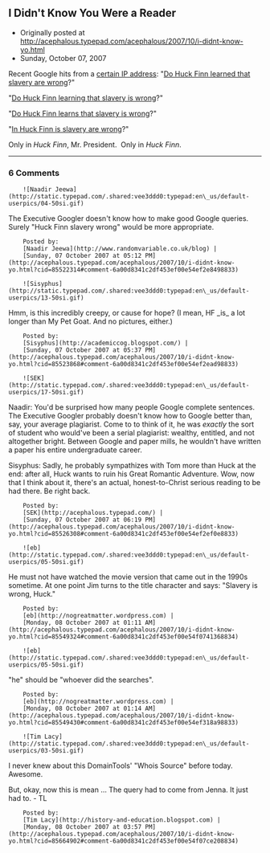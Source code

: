 ## I Didn't Know You Were a Reader

 * Originally posted at http://acephalous.typepad.com/acephalous/2007/10/i-didnt-know-yo.html
 * Sunday, October 07, 2007



Recent Google hits from a [certain IP address](http://whois.domaintools.com/198.137.241.211):
"[Do Huck Finn learned that slavery are wrong](http://www.google.com/search?q=do%!B(MISSING)huck%!B(MISSING)finn%!B(MISSING)learned%!B(MISSING)that%!B(MISSING)slavery%!B(MISSING)are%!B(MISSING)wrong)?"

"[Do Huck Finn learning that slavery is wrong](http://www.google.com/search?q=do%!B(MISSING)huck%!B(MISSING)finn%!B(MISSING)learning%!B(MISSING)that%!B(MISSING)slavery%!B(MISSING)are%!B(MISSING)wrong)?"

"[Do Huck Finn learns that slavery is wrong](http://www.google.com/search?q=do%!B(MISSING)huck%!B(MISSING)finn%!B(MISSING)learns%!B(MISSING)that%!B(MISSING)slavery%!B(MISSING)are%!B(MISSING)wrong)?"

"[In Huck Finn is slavery are wrong](http://www.google.com/search?q=huck%!B(MISSING)finn%!B(MISSING)is%!B(MISSING)slavery%!B(MISSING)are%!B(MISSING)wrong)?"

Only in _Huck Finn_, Mr. President.  Only in _Huck Finn_.

		

* * *

### 6 Comments 

		

                
[]()

	

		![Naadir Jeewa](http://static.typepad.com/.shared:vee3ddd0:typepad:en\_us/default-userpics/04-50si.gif)
	

	

		

The Executive Googler doesn't know how to make good Google queries. Surely "Huck Finn slavery wrong" would be more appropriate.

	

		Posted by:
		[Naadir Jeewa](http://www.randomvariable.co.uk/blog) |
		[Sunday, 07 October 2007 at 05:12 PM](http://acephalous.typepad.com/acephalous/2007/10/i-didnt-know-yo.html?cid=85522314#comment-6a00d8341c2df453ef00e54ef2e8498833)

[]()

	

		![Sisyphus](http://static.typepad.com/.shared:vee3ddd0:typepad:en\_us/default-userpics/13-50si.gif)
	

	

		

Hmm, is this incredibly creepy, or cause for hope? (I mean, HF \_is\_ a lot longer than My Pet Goat. And no pictures, either.) 

	

		Posted by:
		[Sisyphus](http://academiccog.blogspot.com/) |
		[Sunday, 07 October 2007 at 05:37 PM](http://acephalous.typepad.com/acephalous/2007/10/i-didnt-know-yo.html?cid=85523868#comment-6a00d8341c2df453ef00e54ef2ead98833)

[]()

	

		![SEK](http://static.typepad.com/.shared:vee3ddd0:typepad:en\_us/default-userpics/17-50si.gif)
	

	

		

Naadir: You'd be surprised how many people Google complete sentences.  The Executive Googler probably doesn't know how to Google better than, say, your average plagiarist.  Come to to think of it, he was _exactly_ the sort of student who would've been a serial plagiarist: wealthy, entitled, and not altogether bright.  Between Google and paper mills, he wouldn't have written a paper his entire undergraduate career.

Sisyphus: Sadly, he probably sympathizes with Tom more than Huck at the end: after all, Huck wants to ruin his Great Romantic Adventure.  Wow, now that I think about it, there's an actual, honest-to-Christ serious reading to be had there.  Be right back.

	

		Posted by:
		[SEK](http://acephalous.typepad.com/) |
		[Sunday, 07 October 2007 at 06:19 PM](http://acephalous.typepad.com/acephalous/2007/10/i-didnt-know-yo.html?cid=85526308#comment-6a00d8341c2df453ef00e54ef2ef0e8833)

[]()

	

		![eb](http://static.typepad.com/.shared:vee3ddd0:typepad:en\_us/default-userpics/05-50si.gif)
	

	

		

He must not have watched the movie version that came out in the 1990s sometime. At one point Jim turns to the title character and says: "Slavery is wrong, Huck." 

	

		Posted by:
		[eb](http://nogreatmatter.wordpress.com) |
		[Monday, 08 October 2007 at 01:11 AM](http://acephalous.typepad.com/acephalous/2007/10/i-didnt-know-yo.html?cid=85549324#comment-6a00d8341c2df453ef00e54f0741368834)

[]()

	

		![eb](http://static.typepad.com/.shared:vee3ddd0:typepad:en\_us/default-userpics/05-50si.gif)
	

	

		

"he" should be "whoever did the searches". 

	

		Posted by:
		[eb](http://nogreatmatter.wordpress.com) |
		[Monday, 08 October 2007 at 01:14 AM](http://acephalous.typepad.com/acephalous/2007/10/i-didnt-know-yo.html?cid=85549430#comment-6a00d8341c2df453ef00e54ef318a98833)

[]()

	

		![Tim Lacy](http://static.typepad.com/.shared:vee3ddd0:typepad:en\_us/default-userpics/03-50si.gif)
	

	

		

I never knew about this DomainTools' "Whois Source" before today.  Awesome.

But, okay, now this is mean ... The query had to come from Jenna.  It just had to. - TL

	

		Posted by:
		[Tim Lacy](http://history-and-education.blogspot.com) |
		[Monday, 08 October 2007 at 03:57 PM](http://acephalous.typepad.com/acephalous/2007/10/i-didnt-know-yo.html?cid=85664902#comment-6a00d8341c2df453ef00e54f07ce208834)

		

        